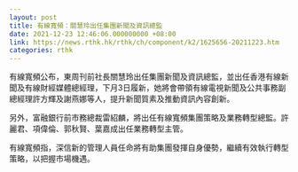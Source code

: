 ```yaml
---
layout: post
title: 有線寬頻：關慧玲出任集團新聞及資訊總監
date: 2021-12-23 12:46:06.000000000 +08:00
link: https://news.rthk.hk/rthk/ch/component/k2/1625656-20211223.htm
categories: rthk
---
```


有線寬頻公布，東周刊前社長關慧玲出任集團新聞及資訊總監，並出任香港有線新聞及有線財經媒體總經理，下月3日履新，她將會帶領有線電視新聞及公共事務副總經理許方輝及謝燕娜等人，提升新聞質素及推動資訊內容創新。

另外，富融銀行前市務總裁雷紹麟，將出任有線寬頻集團策略及業務轉型總監。許麗君、項偉倫、郭秋賢、葉嘉成出任業務轉型主管。

有線寬頻指，深信新的管理人員任命將有助集團發揮自身優勢，繼續有效執行轉型策略，以把握市場機遇。

